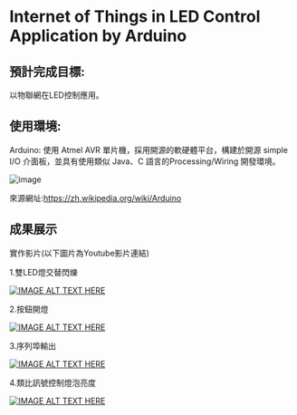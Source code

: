 # Internet of Things in LED Control Application by Arduino

## 預計完成目標:
以物聯網在LED控制應用。

## 使用環境:

Arduino: 使用 Atmel AVR 單片機，採用開源的軟硬體平台，構建於開源 simple I/O 介面板，並具有使用類似 Java、C 語言的Processing/Wiring 開發環境。

![image](https://github.com/tddwso/Internet-of-Things-in-LED-Control-Application-by-Arduino/blob/main/Arduino%20logo.PNG)

來源網址:https://zh.wikipedia.org/wiki/Arduino

## 成果展示

實作影片(以下圖片為Youtube影片連結)

1.雙LED燈交替閃爍

[![IMAGE ALT TEXT HERE](https://github.com/tddwso/Internet-of-Things-in-LED-Control-Application-by-Arduino/blob/main/Double%20LED.jpg)](https://youtu.be/8WIn9E76Sh4)

2.按鈕開燈

[![IMAGE ALT TEXT HERE](https://github.com/tddwso/Internet-of-Things-in-LED-Control-Application-by-Arduino/blob/main/Button.jpg)](https://youtu.be/0v25Pptdhe4)

3.序列埠輸出

[![IMAGE ALT TEXT HERE](https://github.com/tddwso/Internet-of-Things-in-LED-Control-Application-by-Arduino/blob/main/COM.PNG)](https://youtu.be/PhM16HXyF04)

4.類比訊號控制燈泡亮度

[![IMAGE ALT TEXT HERE](https://github.com/tddwso/Internet-of-Things-in-LED-Control-Application-by-Arduino/blob/main/COM.PNG)](https://youtu.be/SvDfhI4IXkk)








